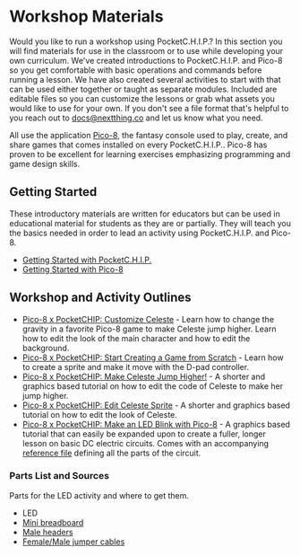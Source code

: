 # Workshop Materials

Would you like to run a workshop using PocketC.H.I.P.? In this section you will find materials for use in the classroom or to use while developing your own curriculum. We've created introductions to PocketC.H.I.P. and Pico-8 so you get comfortable with basic operations and commands before running a lesson. We have also created several activities to start with that can be used either together or taught as separate modules. Included are editable files so you can customize the lessons or grab what assets you would like to use for your own. If you don't see a file format that's helpful to you reach out to docs@nextthing.co and let us know what you need.

All use the application [Pico-8](https://docs.nextthing.co/pocketchip.html#pico-8), the fantasy console used to play, create, and share games that comes installed on every PocketC.H.I.P.. Pico-8 has proven to be excellent for learning exercises emphasizing programming and game design skills. 



## Getting Started
These introductory materials are written for educators but can be used in educational material for students as they are or partially. They will teach you the basics needed in order to lead an activity using PocketC.H.I.P. and Pico-8.

* [Getting Started with PocketC.H.I.P.](https://github.com/NextThingCo/PocketCHIP-Education/tree/master/intros)
* [Getting Started with Pico-8](https://github.com/NextThingCo/PocketCHIP-Education/tree/master/intros)

## Workshop and Activity Outlines

* [Pico-8 x PocketCHIP: Customize Celeste](https://github.com/NextThingCo/PocketCHIP-Education/tree/master/activities/long) - Learn how to change the gravity in a favorite Pico-8 game to make Celeste jump higher. Learn how to edit the look of the main character and how to edit the background. 
* [Pico-8 x PocketCHIP: Start Creating a Game from Scratch](https://github.com/NextThingCo/PocketCHIP-Education/tree/master/activities/long) - Learn how to create a sprite and make it move with the D-pad controller. 
* [Pico-8 x PocketCHIP: Make Celeste Jump Higher!](https://github.com/NextThingCo/PocketCHIP-Education/tree/master/activities/short) - A shorter and graphics based tutorial on how to edit the code of Celeste to make her jump higher. 
* [Pico-8 x PocketCHIP: Edit Celeste Sprite](https://github.com/NextThingCo/PocketCHIP-Education/tree/master/activities/short) - A shorter and graphics based tutorial on how to edit the look of Celeste.
* [Pico-8 x PocketCHIP: Make an LED Blink with Pico-8](https://github.com/NextThingCo/PocketCHIP-Education/tree/master/activities/short) - A graphics based tutorial that can easily be expanded upon to create a fuller, longer lesson on basic DC electric circuits. Comes with an accompanying [reference file](https://github.com/NextThingCo/PocketCHIP-Education/tree/master/reference) defining all the parts of the circuit.

### Parts List and Sources 
Parts for the LED activity and where to get them. 

* LED
* [Mini breadboard](https://www.amazon.com/Gikfun-Solderless-Prototype-Breadboard-Arduino/dp/B0146MGBWI/ref=sr_1_3?ie=UTF8&qid=1506038430&sr=8-3&keywords=tiny+breadboard)
* [Male headers](https://www.amazon.com/OdiySurveil-2-54mm-Straight-Single-Header/dp/B00UVPT5RI/ref=sr_1_3?s=electronics&ie=UTF8&qid=1506038516&sr=1-3&keywords=male+header+pins)
* [Female/Male jumper cables](https://www.amazon.com/Elegoo-120pcs-Multicolored-Breadboard-arduino/dp/B01EV70C78/ref=sr_1_1_sspa?s=electronics&ie=UTF8&qid=1506038573&sr=1-1-spons&keywords=male%2Ffemale+jumper+cables&psc=1)


